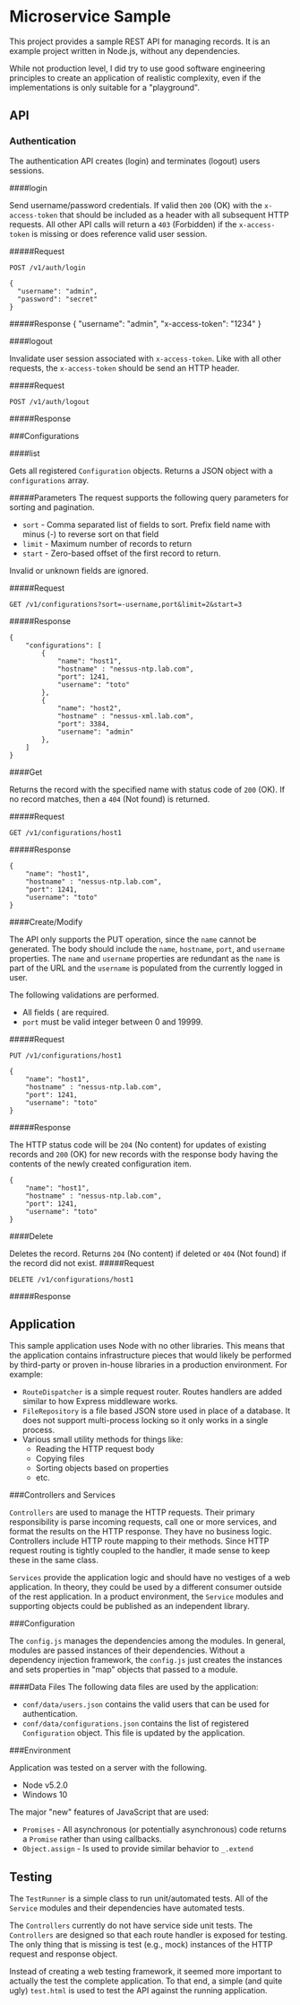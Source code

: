 # Microservice Sample

This project provides a sample REST API for managing records. It is an example project written
in Node.js, without any dependencies. 

While not production level, I did try to use good software engineering principles to create 
an application of realistic complexity, even if the implementations is only suitable for a "playground".

## API

### Authentication

The authentication API creates (login) and terminates (logout) users sessions.

####login

Send username/password credentials. If valid then `200` (OK) with the `x-access-token` that should be included
as a header with all subsequent HTTP requests. All other API calls will return a `403` (Forbidden) if
the `x-access-token` is missing or does reference valid user session.

#####Request

    POST /v1/auth/login

    { 
      "username": "admin",
      "password": "secret"
    }

#####Response
    { 
      "username": "admin",
      "x-access-token": "1234"
     }  
     
####logout

Invalidate user session associated with `x-access-token`. Like with all other requests, the `x-access-token` should
be send an HTTP header.

#####Request

    POST /v1/auth/logout


#####Response


###Configurations

####list

Gets all registered `Configuration` objects. Returns a JSON object with a `configurations` array.

#####Parameters
The request supports the following query parameters for sorting and pagination.

* `sort` - Comma separated list of fields to sort. Prefix field name with minus (-) to reverse sort on that field
* `limit` - Maximum number of records to return
* `start` - Zero-based offset of the first record to return.

Invalid or unknown fields are ignored.

#####Request

    GET /v1/configurations?sort=-username,port&limit=2&start=3
    
#####Response
    
    {
        "configurations": [
            {
                "name": "host1",
                "hostname" : "nessus-ntp.lab.com",
                "port": 1241,
                "username": "toto"
            },
            {
                "name": "host2",
                "hostname" : "nessus-xml.lab.com",
                "port": 3384,
                "username": "admin"
            },
        ]
    }
    
####Get

Returns the record with the specified name with status code of `200` (OK). If no record matches, then
a `404` (Not found) is returned.


#####Request

    GET /v1/configurations/host1
    
#####Response
    
    {
        "name": "host1",
        "hostname" : "nessus-ntp.lab.com",
        "port": 1241,
        "username": "toto"
    }
    

####Create/Modify

The API only supports the PUT operation, since the `name` cannot be generated. The body 
should include the `name`, `hostname`, `port`, and `username` properties. The `name` and `username`
properties are redundant as the `name` is part of the URL and the `username` is populated from
the currently logged in user.

The following validations are performed.
* All fields ( are required.
* `port` must be valid integer between 0 and 19999.

#####Request

    PUT /v1/configurations/host1
    
    {
        "name": "host1",
        "hostname" : "nessus-ntp.lab.com",
        "port": 1241,
        "username": "toto"
    }

#####Response

The HTTP status code will be `204` (No content) for updates of existing records and `200` (OK) for new
records with the response body having the contents of the newly created configuration item.

    {
        "name": "host1",
        "hostname" : "nessus-ntp.lab.com",
        "port": 1241,
        "username": "toto"
    }

####Delete

Deletes the record. Returns `204` (No content) if deleted or `404` (Not found) if the record did not exist.
#####Request

    DELETE /v1/configurations/host1
    

#####Response


## Application

This sample application uses Node with no other libraries. This means that the application contains
infrastructure pieces that would likely be performed by third-party or proven in-house libraries in
a production environment. For example:

* `RouteDispatcher` is a simple request router. Routes handlers are added similar to how Express middleware works.
* `FileRepository` is a file based JSON store used in place of a database. It does not support multi-process locking so it only works in a single process.
* Various small utility methods for things like:
  - Reading the HTTP request body
  - Copying files
  - Sorting objects based on properties
  - etc.

###Controllers and Services

`Controllers` are used to manage the HTTP requests. Their primary responsibility is parse incoming requests, call one or
more services, and format the results on the HTTP response. They have no business logic. Controllers include
HTTP route mapping to their methods. Since HTTP request routing is tightly coupled to the handler, it made sense
to keep these in the same class.

`Services` provide the application logic and should have no vestiges of a web application. In theory, they could
 be used by a different consumer outside of the rest application. In a product environment, the `Service` modules
 and supporting objects could be published as an independent library.


###Configuration

The `config.js` manages the dependencies among the modules. In general, modules are passed instances of 
their dependencies. Without a dependency injection framework, the `config.js` just creates the instances
and sets properties in "map" objects that passed to a module.

####Data Files
The following data files are used by the application:

* `conf/data/users.json` contains the valid users that can be used for authentication.
* `conf/data/configurations.json` contains the list of registered `Configuration` object. This file is updated by the application.

###Environment

Application was tested on a server with the following.

* Node v5.2.0
* Windows 10

The major "new" features of JavaScript that are used:

* `Promises` - All asynchronous (or potentially asynchronous) code returns a `Promise` rather than using callbacks.
* `Object.assign` - Is used to provide similar behavior to `_.extend`
   
## Testing

The `TestRunner` is a simple class to run unit/automated tests. All of the `Service` modules and their dependencies
have automated tests.

The `Controllers` currently do not have service side unit tests. The `Controllers` are designed so that
each route handler is exposed for testing. The only thing that is missing is test (e.g., mock) instances
of the HTTP request and response object.

Instead of creating a web testing framework, it seemed more important to actually the test the complete application.
To that end, a simple (and quite ugly) `test.html` is used to test the API against the running application.  

